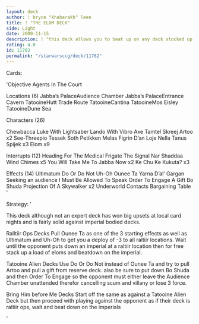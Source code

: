 ```yaml
---
layout: deck
author: ! bryce "khabarakh" leen
title: ! "THE ELOM DECK"
side: Light
date: 2000-11-15
description: ! "this deck allows you to beat up on any deck stocked up on imperials, good against raltiir ops for the deploy -3."
rating: 4.0
id: 11762
permalink: "/starwarsccg/deck/11762"
---
```

Cards: 

'Objective
Agents In The Court

Locations (6)
Jabba’s PalaceAudience Chamber
Jabba’s PalaceEntrance Cavern
TatooineHutt Trade Route
TatooineCantina
TatooineMos Eisley
TatooineDune Sea

Characters (26)

Chewbacca
Luke With Lightsaber
Lando With Vibro Axe
Tamtel Skreej
Artoo x2
See-Threepio
Tessek
Soth Petikken
Melas
Figrin D’an
Loje Nella
Tanus Spijek x3
Elom x9

Interrupts (12)
Heading For The Medical Frigate
The Signal
Nar Shaddaa Wind Chimes x5
You Will Take Me To Jabba Now x2
Ke Chu Ke Kukuta? x3

Effects (14)
Ultimatum
Do Or Do Not
Uh-Oh
Ounee Ta
Yarna D’al’ Gargan
Seeking an audience
I Must Be Allowed To Speak
Order To Engage
A Gift
Bo Shuda
Projection Of A Skywalker x2
Underworld Contacts
Bargaining Table '

Strategy: '

This deck although not an expert deck has won big upsets at local card nights and is fairly solid against imperial bodied decks.

Ralltiir Ops Decks
Pull Ounee Ta as one of the 3 starting effects as well as Ultimatum and Uh-Oh to get you a deploy of -3 to all raltiir locations. Wait until the opponent puts down an imperial at a raltiir location then for free stack up a load of eloms and beatdown on the imperial.

Tatooine Alien Decks
Use Do Or Do Not instead of Ounee Ta and try to pull Artoo and pull a gift from reserve deck. also be sure to put down Bo Shuda and then Order To Engage so the opponent must either leave the Audience Chamber unattended therefor cancelling scum and villany or lose 3 force.

Bring Him before Me Decks
Start off the same as against a Tatooine Alien Deck but then proceed with playing against the opponent as if their deck is raltiir ops, wait and beat down on the imperials



'
